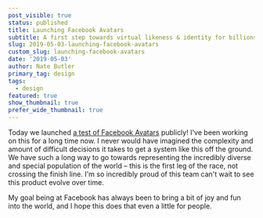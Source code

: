 ```yaml
---
post_visible: true
status: published
title: Launching Facebook Avatars
subtitle: A first step towards virtual likeness & identity for billions.
slug: 2019-05-03-launching-facebook-avatars
custom_slug: launching-facebook-avatars
date: '2019-05-03'
author: Nate Butler
primary_tag: design
tags:
  - design
featured: true
show_thumbnail: true
prefer_wide_thumbnail: true
---
```

<p>Today we launched <a href="https://www.theverge.com/2019/6/3/18650685/facebook-avatar-messenger-newsfeed-bitmoji">a test of Facebook Avatars</a> publicly! I've been working on this for a long time now. I never would have imagined the complexity and amount of difficult decisions it takes to get a system like this off the ground. We have such a long way to go towards representing the incredibly diverse and special population of the world – this is the first leg of the race, not crossing the finish line. I'm so incredibly proud of this team can't wait to see this product evolve over time.</p><p>My goal being at Facebook has always been to bring a bit of joy and fun into the world, and I hope this does that even a little for people.</p>